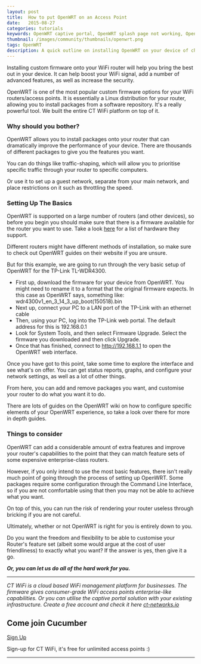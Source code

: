 ```yaml
---
layout: post
title:  How to put OpenWRT on an Access Point
date:   2015-08-27
categories: tutorials
keywords: OpenWRT captive portal, OpenWRT splash page not working, OpenWRT splash page template, OpenWRT splash page free, OpenWRT splash page html, OpenWRT splash page hosting, OpenMesh captive portal, OpenMesh splash page not working, OpenMesh splash page template, OpenMesh splash page free, OpenMesh splash page html, OpenMesh splash page hosting, DD-WRT
thumbnail: /images/community/thumbnails/openwrt.png
tags: OpenWRT
description: A quick outline on installing OpenWRT on your device of choice.
---
```


Installing custom firmware onto your WiFi router will help you bring the best out in your device. It can help boost your WiFi signal, add a number of advanced features, as well as increase the security.

OpenWRT is one of the most popular custom firmware options for your WiFi routers/access points. It is essentially a Linux distribution for your router, allowing you to install packages from a software repository. It's a really powerful tool. We built the entire CT WiFi platform on top of it.

### Why should you bother?

OpenWRT allows you to install packages onto your router that can dramatically improve the performance of your device. There are thousands of different packages to give you the features you want.

You can do things like traffic-shaping, which will allow you to prioritise specific traffic through your router to specific computers.

Or use it to set up a guest network, separate from your main network, and place restrictions on it such as throttling the speed.

### Setting Up The Basics

OpenWRT is supported on a large number of routers (and other devices), so before you begin you should make sure that there is a firmware available for the router you want to use. Take a look <a href="http://wiki.openwrt.org/toh/start">here</a> for a list of hardware they support.

Different routers might have different methods of installation, so make sure to check out OpenWRT guides on their website if you are unsure.

But for this example, we are going to run through the very basic setup of OpenWRT for the TP-Link TL-WDR4300.

- First up, download the firmware for your device from OpenWRT. You might need to rename it to a format that the original firmware expects. In this case as OpenWRT says, something like: wdr4300v1_en_3_14_3_up_boot(150518).bin
- Next up, connect your PC to a LAN port of the TP-Link with an ethernet cable
- Then, using your PC, log into the TP-Link web portal. The default address for this is 192.168.0.1
- Look for System Tools, and then select Firmware Upgrade. Select the firmware you downloaded and then click Upgrade.
- Once that has finished, connect to http://192.168.1.1 to open the OpenWRT web interface.

Once you have got to this point, take some time to explore the interface and see what's on offer. You can get status reports, graphs, and configure your network settings, as well as a lot of other things.

From here, you can add and remove packages you want, and customise your router to do what you want it to do.

There are lots of guides on the OpenWRT wiki on how to configure specific elements of your OpenWRT experience, so take a look over there for more in depth guides.

### Things to consider

OpenWRT can add a considerable amount of extra features and improve your router's capabilities to the point that they can match feature sets of some expensive enterprise-class routers.

However, if you only intend to use the most basic features, there isn't really much point of going through the process of setting up OpenWRT. Some packages require some configuration through the Command Line Interface, so if you are not comfortable using that then you may not be able to achieve what you want.

On top of this, you can run the risk of rendering your router useless through bricking if you are not careful.

Ultimately, whether or not OpenWRT is right for you is entirely down to you.

Do you want the freedom and flexibility to be able to customise your Router's feature set (albeit some would argue at the cost of user friendliness) to exactly what you want? If the answer is yes, then give it a go.

_**Or, you can let us do all of the hard work for you.**_

<hr>

*CT WiFi is a cloud based WiFi management platform for businesses. The firmware gives consumer-grade WiFi access points enterprise-like capabilities. Or you can utilise the captive portal solution with your existing infrastructure. Create a free account and check it here <a href="https://ct-networks.io">ct-networks.io</a>*


<div class="mdl-typography--text-center">

<h2>Come join Cucumber</h2>

<a href="https://my.ctapp.io/#/create" class="button success dst">Sign Up</a><br>

<p>Sign-up for CT WiFi, it's free for unlimited access points :)</p>

<hr>

</div>
